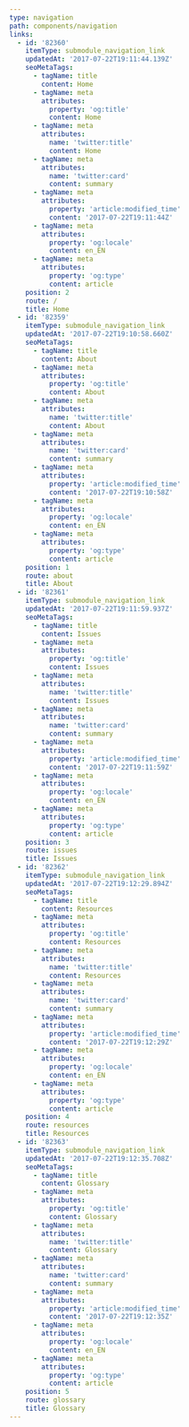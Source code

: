 ```yaml
---
type: navigation
path: components/navigation
links:
  - id: '82360'
    itemType: submodule_navigation_link
    updatedAt: '2017-07-22T19:11:44.139Z'
    seoMetaTags:
      - tagName: title
        content: Home
      - tagName: meta
        attributes:
          property: 'og:title'
          content: Home
      - tagName: meta
        attributes:
          name: 'twitter:title'
          content: Home
      - tagName: meta
        attributes:
          name: 'twitter:card'
          content: summary
      - tagName: meta
        attributes:
          property: 'article:modified_time'
          content: '2017-07-22T19:11:44Z'
      - tagName: meta
        attributes:
          property: 'og:locale'
          content: en_EN
      - tagName: meta
        attributes:
          property: 'og:type'
          content: article
    position: 2
    route: /
    title: Home
  - id: '82359'
    itemType: submodule_navigation_link
    updatedAt: '2017-07-22T19:10:58.660Z'
    seoMetaTags:
      - tagName: title
        content: About
      - tagName: meta
        attributes:
          property: 'og:title'
          content: About
      - tagName: meta
        attributes:
          name: 'twitter:title'
          content: About
      - tagName: meta
        attributes:
          name: 'twitter:card'
          content: summary
      - tagName: meta
        attributes:
          property: 'article:modified_time'
          content: '2017-07-22T19:10:58Z'
      - tagName: meta
        attributes:
          property: 'og:locale'
          content: en_EN
      - tagName: meta
        attributes:
          property: 'og:type'
          content: article
    position: 1
    route: about
    title: About
  - id: '82361'
    itemType: submodule_navigation_link
    updatedAt: '2017-07-22T19:11:59.937Z'
    seoMetaTags:
      - tagName: title
        content: Issues
      - tagName: meta
        attributes:
          property: 'og:title'
          content: Issues
      - tagName: meta
        attributes:
          name: 'twitter:title'
          content: Issues
      - tagName: meta
        attributes:
          name: 'twitter:card'
          content: summary
      - tagName: meta
        attributes:
          property: 'article:modified_time'
          content: '2017-07-22T19:11:59Z'
      - tagName: meta
        attributes:
          property: 'og:locale'
          content: en_EN
      - tagName: meta
        attributes:
          property: 'og:type'
          content: article
    position: 3
    route: issues
    title: Issues
  - id: '82362'
    itemType: submodule_navigation_link
    updatedAt: '2017-07-22T19:12:29.894Z'
    seoMetaTags:
      - tagName: title
        content: Resources
      - tagName: meta
        attributes:
          property: 'og:title'
          content: Resources
      - tagName: meta
        attributes:
          name: 'twitter:title'
          content: Resources
      - tagName: meta
        attributes:
          name: 'twitter:card'
          content: summary
      - tagName: meta
        attributes:
          property: 'article:modified_time'
          content: '2017-07-22T19:12:29Z'
      - tagName: meta
        attributes:
          property: 'og:locale'
          content: en_EN
      - tagName: meta
        attributes:
          property: 'og:type'
          content: article
    position: 4
    route: resources
    title: Resources
  - id: '82363'
    itemType: submodule_navigation_link
    updatedAt: '2017-07-22T19:12:35.708Z'
    seoMetaTags:
      - tagName: title
        content: Glossary
      - tagName: meta
        attributes:
          property: 'og:title'
          content: Glossary
      - tagName: meta
        attributes:
          name: 'twitter:title'
          content: Glossary
      - tagName: meta
        attributes:
          name: 'twitter:card'
          content: summary
      - tagName: meta
        attributes:
          property: 'article:modified_time'
          content: '2017-07-22T19:12:35Z'
      - tagName: meta
        attributes:
          property: 'og:locale'
          content: en_EN
      - tagName: meta
        attributes:
          property: 'og:type'
          content: article
    position: 5
    route: glossary
    title: Glossary
---
```


